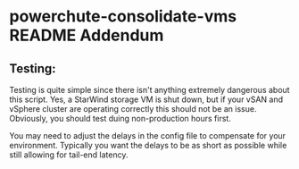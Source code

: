 # powerchute-consolidate-vms README Addendum

## Testing:
Testing is quite simple since there isn't anything extremely dangerous about this script. Yes, a StarWind storage VM is shut down, but if your vSAN and vSphere cluster are operating correctly this should not be an issue. Obviously, you should test duing non-production hours first.

You may need to adjust the delays in the config file to compensate for your environment. Typically you want the delays to be as short as possible while still allowing for tail-end latency.
